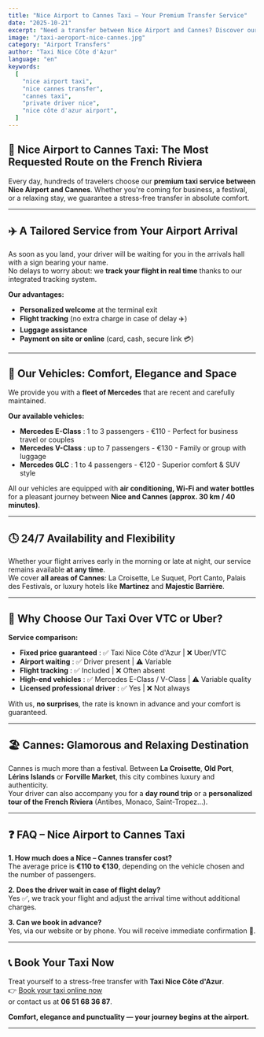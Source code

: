 ```yaml
---
title: "Nice Airport to Cannes Taxi – Your Premium Transfer Service"
date: "2025-10-21"
excerpt: "Need a transfer between Nice Airport and Cannes? Discover our premium taxi service combining comfort, punctuality and peace of mind."
image: "/taxi-aeroport-nice-cannes.jpg"
category: "Airport Transfers"
author: "Taxi Nice Côte d'Azur"
language: "en"
keywords:
  [
    "nice airport taxi",
    "nice cannes transfer",
    "cannes taxi",
    "private driver nice",
    "nice côte d'azur airport",
  ]
---
```


## 🚖 Nice Airport to Cannes Taxi: The Most Requested Route on the French Riviera

Every day, hundreds of travelers choose our **premium taxi service between Nice Airport and Cannes**. Whether you're coming for business, a festival, or a relaxing stay, we guarantee a stress-free transfer in absolute comfort.

---

## ✈️ A Tailored Service from Your Airport Arrival

As soon as you land, your driver will be waiting for you in the arrivals hall with a sign bearing your name.  
No delays to worry about: we **track your flight in real time** thanks to our integrated tracking system.

**Our advantages:**

- **Personalized welcome** at the terminal exit
- **Flight tracking** (no extra charge in case of delay ✈️)
- **Luggage assistance**
- **Payment on site or online** (card, cash, secure link 💳)

---

## 🚗 Our Vehicles: Comfort, Elegance and Space

We provide you with a **fleet of Mercedes** that are recent and carefully maintained.

**Our available vehicles:**

- **Mercedes E-Class** : 1 to 3 passengers - €110 - Perfect for business travel or couples
- **Mercedes V-Class** : up to 7 passengers - €130 - Family or group with luggage
- **Mercedes GLC** : 1 to 4 passengers - €120 - Superior comfort & SUV style

All our vehicles are equipped with **air conditioning, Wi-Fi and water bottles** for a pleasant journey between **Nice and Cannes (approx. 30 km / 40 minutes)**.

---

## 🕓 24/7 Availability and Flexibility

Whether your flight arrives early in the morning or late at night, our service remains available **at any time**.  
We cover **all areas of Cannes**: La Croisette, Le Suquet, Port Canto, Palais des Festivals, or luxury hotels like **Martinez** and **Majestic Barrière**.

---

## 🌟 Why Choose Our Taxi Over VTC or Uber?

**Service comparison:**

- **Fixed price guaranteed** : ✅ Taxi Nice Côte d'Azur | ❌ Uber/VTC
- **Airport waiting** : ✅ Driver present | ⚠️ Variable
- **Flight tracking** : ✅ Included | ❌ Often absent
- **High-end vehicles** : ✅ Mercedes E-Class / V-Class | ⚠️ Variable quality
- **Licensed professional driver** : ✅ Yes | ❌ Not always

With us, **no surprises**, the rate is known in advance and your comfort is guaranteed.

---

## 🏖️ Cannes: Glamorous and Relaxing Destination

Cannes is much more than a festival. Between **La Croisette**, **Old Port**, **Lérins Islands** or **Forville Market**, this city combines luxury and authenticity.  
Your driver can also accompany you for a **day round trip** or a **personalized tour of the French Riviera** (Antibes, Monaco, Saint-Tropez...).

---

## ❓ FAQ – Nice Airport to Cannes Taxi

**1. How much does a Nice – Cannes transfer cost?**  
The average price is **€110 to €130**, depending on the vehicle chosen and the number of passengers.

**2. Does the driver wait in case of flight delay?**  
Yes ✅, we track your flight and adjust the arrival time without additional charges.

**3. Can we book in advance?**  
Yes, via our website or by phone. You will receive immediate confirmation 📲.

---

## 📞 Book Your Taxi Now

Treat yourself to a stress-free transfer with **Taxi Nice Côte d'Azur**.  
👉 [Book your taxi online now](https://taxi-nice-06.com)  
or contact us at **06 51 68 36 87**.

**Comfort, elegance and punctuality — your journey begins at the airport.**

---
